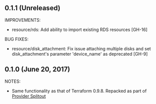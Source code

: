 ## 0.1.1 (Unreleased)

IMPROVEMENTS:

- resource/rds: Add ability to import existing RDS resources [GH-16]

BUG FIXES:

- resource/disk_attachment: Fix issue attaching multiple disks and set disk_attachment's parameter 'device_name' as deprecated [GH-9]

## 0.1.0 (June 20, 2017)

NOTES:

* Same functionality as that of Terraform 0.9.8. Repacked as part of [Provider Splitout](https://www.hashicorp.com/blog/upcoming-provider-changes-in-terraform-0-10/)
